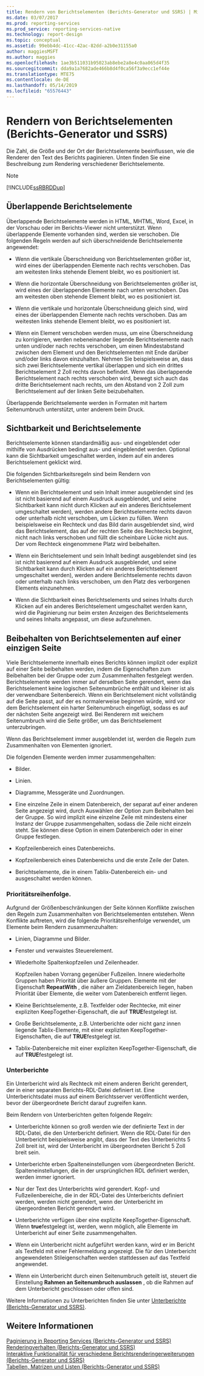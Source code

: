 ```yaml
---
title: Rendern von Berichtselementen (Berichts-Generator und SSRS) | Microsoft-Dokumentation
ms.date: 03/07/2017
ms.prod: reporting-services
ms.prod_service: reporting-services-native
ms.technology: report-design
ms.topic: conceptual
ms.assetid: 99ebb4dc-41cc-42ac-82dd-a2b0e31155a0
author: maggiesMSFT
ms.author: maggies
ms.openlocfilehash: 1ae3b511031b95023ab8ebe2a8e4c0aa065d4f35
ms.sourcegitcommit: dda9a1a7682ade466b8d4f0ca56f3a9ecc1ef44e
ms.translationtype: MTE75
ms.contentlocale: de-DE
ms.lasthandoff: 05/14/2019
ms.locfileid: "65576443"
---
```

# <a name="rendering-report-items-report-builder-and-ssrs"></a>Rendern von Berichtselementen (Berichts-Generator und SSRS)
  Die Zahl, die Größe und der Ort der Berichtselemente beeinflussen, wie die Renderer den Text des Berichts paginieren. Unten finden Sie eine Beschreibung zum Rendering verschiedener Berichtselemente.  
  
> [!NOTE]  
>  [!INCLUDE[ssRBRDDup](../../includes/ssrbrddup-md.md)]  
  
## <a name="overlapping-report-items"></a>Überlappende Berichtselemente  
 Überlappende Berichtselemente werden in HTML, MHTML, Word, Excel, in der Vorschau oder im Berichts-Viewer nicht unterstützt. Wenn überlappende Elemente vorhanden sind, werden sie verschoben. Die folgenden Regeln werden auf sich überschneidende Berichtselemente angewendet:  
  
-   Wenn die vertikale Überschneidung von Berichtselementen größer ist, wird eines der überlappenden Elemente nach rechts verschoben. Das am weitesten links stehende Element bleibt, wo es positioniert ist.  
  
-   Wenn die horizontale Überschneidung von Berichtselementen größer ist, wird eines der überlappenden Elemente nach unten verschoben. Das am weitesten oben stehende Element bleibt, wo es positioniert ist.  
  
-   Wenn die vertikale und horizontale Überschneidung gleich sind, wird eines der überlappenden Elemente nach rechts verschoben. Das am weitesten links stehende Element bleibt, wo es positioniert ist.  
  
-   Wenn ein Element verschoben werden muss, um eine Überschneidung zu korrigieren, werden nebeneinander liegende Berichtselemente nach unten und/oder nach rechts verschoben, um einen Mindestabstand zwischen dem Element und den Berichtselementen mit Ende darüber und/oder links davon einzuhalten. Nehmen Sie beispielsweise an, dass sich zwei Berichtselemente vertikal überlappen und sich ein drittes Berichtselement 2 Zoll rechts davon befindet. Wenn das überlappende Berichtselement nach rechts verschoben wird, bewegt sich auch das dritte Berichtselement nach rechts, um den Abstand von 2 Zoll zum Berichtselement auf der linken Seite beizubehalten.  
  
 Überlappende Berichtselemente werden in Formaten mit hartem Seitenumbruch unterstützt, unter anderem beim Druck.  
  
## <a name="visibility-and-report-items"></a>Sichtbarkeit und Berichtselemente  
 Berichtselemente können standardmäßig aus- und eingeblendet oder mithilfe von Ausdrücken bedingt aus- und eingeblendet werden. Optional kann die Sichtbarkeit umgeschaltet werden, indem auf ein anderes Berichtselement geklickt wird.  
  
 Die folgenden Sichtbarkeitsregeln sind beim Rendern von Berichtselementen gültig:  
  
-   Wenn ein Berichtselement und sein Inhalt immer ausgeblendet sind (es ist nicht basierend auf einem Ausdruck ausgeblendet, und seine Sichtbarkeit kann nicht durch Klicken auf ein anderes Berichtselement umgeschaltet werden), werden andere Berichtselemente rechts davon oder unterhalb nicht verschoben, um Lücken zu füllen. Wenn beispielsweise ein Rechteck und das Bild darin ausgeblendet sind, wird das Berichtselement, das auf der rechten Seite des Rechtecks beginnt, nicht nach links verschoben und füllt die scheinbare Lücke nicht aus. Der vom Rechteck eingenommene Platz wird beibehalten.  
  
-   Wenn ein Berichtselement und sein Inhalt bedingt ausgeblendet sind (es ist nicht basierend auf einem Ausdruck ausgeblendet, und seine Sichtbarkeit kann durch Klicken auf ein anderes Berichtselement umgeschaltet werden), werden andere Berichtselemente rechts davon oder unterhalb nach links verschoben, um den Platz des verborgenen Elements einzunehmen.  
  
-   Wenn die Sichtbarkeit eines Berichtselements und seines Inhalts durch Klicken auf ein anderes Berichtselement umgeschaltet werden kann, wird die Paginierung nur beim ersten Anzeigen des Berichtselements und seines Inhalts angepasst, um diese aufzunehmen.  
  
## <a name="keeping-report-items-together-on-a-single-page"></a>Beibehalten von Berichtselementen auf einer einzigen Seite  
 Viele Berichtselemente innerhalb eines Berichts können implizit oder explizit auf einer Seite beibehalten werden, indem die Eigenschaften zum Beibehalten bei der Gruppe oder zum Zusammenhalten festgelegt werden. Berichtselemente werden immer auf derselben Seite gerendert, wenn das Berichtselement keine logischen Seitenumbrüche enthält und kleiner ist als der verwendbare Seitenbereich. Wenn ein Berichtselement nicht vollständig auf die Seite passt, auf der es normalerweise beginnen würde, wird vor dem Berichtselement ein harter Seitenumbruch eingefügt, sodass es auf der nächsten Seite angezeigt wird. Bei Renderern mit weichem Seitenumbruch wird die Seite größer, um das Berichtselement unterzubringen.  
  
 Wenn das Berichtselement immer ausgeblendet ist, werden die Regeln zum Zusammenhalten von Elementen ignoriert.  
  
 Die folgenden Elemente werden immer zusammengehalten:  
  
-   Bilder.  
  
-   Linien.  
  
-   Diagramme, Messgeräte und Zuordnungen.  
  
-   Eine einzelne Zeile in einem Datenbereich, der separat auf einer anderen Seite angezeigt wird, durch Auswählen der Option zum Beibehalten bei der Gruppe. So wird implizit eine einzelne Zeile mit mindestens einer Instanz der Gruppe zusammengehalten, sodass die Zeile nicht einzeln steht. Sie können diese Option in einem Datenbereich oder in einer Gruppe festlegen.  
  
-   Kopfzeilenbereich eines Datenbereichs.  
  
-   Kopfzeilenbereich eines Datenbereichs und die erste Zeile der Daten.  
  
-   Berichtselemente, die in einem Tablix-Datenbereich ein- und ausgeschaltet werden können.  
  
### <a name="priority-order"></a>Prioritätsreihenfolge.  
 Aufgrund der Größenbeschränkungen der Seite können Konflikte zwischen den Regeln zum Zusammenhalten von Berichtselementen entstehen. Wenn Konflikte auftreten, wird die folgende Prioritätsreihenfolge verwendet, um Elemente beim Rendern zusammenzuhalten:  
  
-   Linien, Diagramme und Bilder.  
  
-   Fenster und verwaistes Steuerelement.  
  
-   Wiederholte Spaltenkopfzeilen und Zeilenheader.  
  
     Kopfzeilen haben Vorrang gegenüber Fußzeilen. Innere wiederholte Gruppen haben Priorität über äußere Gruppen. Elemente mit der Eigenschaft **RepeatWith** , die näher am Zieldatenbereich liegen, haben Priorität über Elemente, die weiter vom Datenbereich entfernt liegen.  
  
-   Kleine Berichtselemente, z.B. Textfelder oder Rechtecke, mit einer expliziten KeepTogether-Eigenschaft, die auf **TRUE**festgelegt ist.  
  
-   Große Berichtselemente, z.B. Unterberichte oder nicht ganz innen liegende Tablix-Elemente, mit einer expliziten KeepTogether-Eigenschaften, die auf **TRUE**festgelegt ist.  
  
-   Tablix-Datenbereiche mit einer expliziten KeepTogether-Eigenschaft, die auf **TRUE**festgelegt ist.  
  
### <a name="subreports"></a>Unterberichte  
 Ein Unterbericht wird als Rechteck mit einem anderen Bericht gerendert, der in einer separaten Berichts-RDL-Datei definiert ist. Eine Unterberichtsdatei muss auf einem Berichtsserver veröffentlicht werden, bevor der übergeordnete Bericht darauf zugreifen kann.  
  
 Beim Rendern von Unterberichten gelten folgende Regeln:  
  
-   Unterberichte können so groß werden wie der definierte Text in der RDL-Datei, die den Unterbericht definiert. Wenn die RDL-Datei für den Unterbericht beispielsweise angibt, dass der Text des Unterberichts 5 Zoll breit ist, wird der Unterbericht im übergeordneten Bericht 5 Zoll breit sein.  
  
-   Unterberichte erben Spalteneinstellungen vom übergeordneten Bericht. Spalteneinstellungen, die in der ursprünglichen RDL definiert werden, werden immer ignoriert.  
  
-   Nur der Text des Unterberichts wird gerendert. Kopf- und Fußzeilenbereiche, die in der RDL-Datei des Unterberichts definiert werden, werden nicht gerendert, wenn der Unterbericht im übergeordneten Bericht gerendert wird.  
  
-   Unterberichte verfügen über eine explizite KeepTogether-Eigenschaft. Wenn **true**festgelegt ist, werden, wenn möglich, alle Elemente im Unterbericht auf einer Seite zusammengehalten.  
  
-   Wenn ein Unterbericht nicht aufgeführt werden kann, wird er im Bericht als Textfeld mit einer Fehlermeldung angezeigt. Die für den Unterbericht angewendeten Stileigenschaften werden stattdessen auf das Textfeld angewendet.  
  
-   Wenn ein Unterbericht durch einen Seitenumbruch geteilt ist, steuert die Einstellung **Rahmen an Seitenumbruch auslassen** , ob die Rahmen auf dem Unterbericht geschlossen oder offen sind.  
  
 Weitere Informationen zu Unterberichten finden Sie unter [Unterberichte (Berichts-Generator und SSRS)](../../reporting-services/report-design/subreports-report-builder-and-ssrs.md).  
  
## <a name="see-also"></a>Weitere Informationen  
 [Paginierung in Reporting Services &#40;Berichts-Generator und SSRS&#41;](../../reporting-services/report-design/pagination-in-reporting-services-report-builder-and-ssrs.md)   
 [Renderingverhalten &#40;Berichts-Generator und SSRS&#41;](../../reporting-services/report-design/rendering-behaviors-report-builder-and-ssrs.md)   
 [Interaktive Funktionalität für verschiedene Berichtsrenderingerweiterungen &#40;Berichts-Generator und SSRS&#41;](../../reporting-services/report-builder/interactive-functionality-different-report-rendering-extensions.md)   
 [Tabellen, Matrizen und Listen &#40;Berichts-Generator und SSRS&#41;](../../reporting-services/report-design/tables-matrices-and-lists-report-builder-and-ssrs.md)  
  
  
